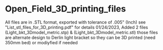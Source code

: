 # Open_Field_3D_printing_files
All files are in .STL format, exported with tolerance of .005" (Inch)
see "List_stl_files_for_3D_printing.pdf" for details
01/24/2023, Added 2 files (Light_bkt_3Dmodel_metric.stp) & (Light_bkt_3Dmodel_metric.stl)
those files are alternate design to Derlin light bracket so they can be 3D printed (need 350mm bed) or modiyfied if needed
